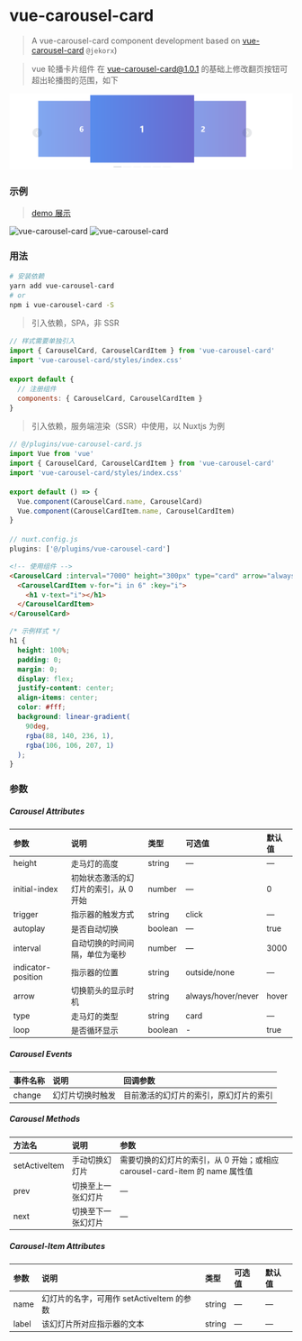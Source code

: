 # vue-carousel-card

> A vue-carousel-card component development based on [vue-carousel-card](https://github.com/jekorx/vue-carousel-card) `@jekorx`)

> vue 轮播卡片组件 在 vue-carousel-card@1.0.1 的基础上修改翻页按钮可超出轮播图的范围，如下

![vue-carousel-card](screenshot/pic2.png)

### 示例

> [demo 展示](https://jekorx.github.io/vue-carousel-card)

![vue-carousel-card](screenshot/pic0.png)
![vue-carousel-card](screenshot/pic1.png)

### 用法

```bash
# 安装依赖
yarn add vue-carousel-card
# or
npm i vue-carousel-card -S
```

> 引入依赖，SPA，非 SSR

```javascript
// 样式需要单独引入
import { CarouselCard, CarouselCardItem } from 'vue-carousel-card'
import 'vue-carousel-card/styles/index.css'

export default {
  // 注册组件
  components: { CarouselCard, CarouselCardItem }
}
```

> 引入依赖，服务端渲染（SSR）中使用，以 Nuxtjs 为例

```javascript
// @/plugins/vue-carousel-card.js
import Vue from 'vue'
import { CarouselCard, CarouselCardItem } from 'vue-carousel-card'
import 'vue-carousel-card/styles/index.css'

export default () => {
  Vue.component(CarouselCard.name, CarouselCard)
  Vue.component(CarouselCardItem.name, CarouselCardItem)
}

// nuxt.config.js
plugins: ['@/plugins/vue-carousel-card']
```

```html
<!-- 使用组件 -->
<CarouselCard :interval="7000" height="300px" type="card" arrow="always">
  <CarouselCardItem v-for="i in 6" :key="i">
    <h1 v-text="i"></h1>
  </CarouselCardItem>
</CarouselCard>
```

```css
/* 示例样式 */
h1 {
  height: 100%;
  padding: 0;
  margin: 0;
  display: flex;
  justify-content: center;
  align-items: center;
  color: #fff;
  background: linear-gradient(
    90deg,
    rgba(88, 140, 236, 1),
    rgba(106, 106, 207, 1)
  );
}
```

### 参数

##### Carousel Attributes

| 参数               | 说明                                  | 类型    | 可选值             | 默认值 |
| :----------------- | :------------------------------------ | :------ | :----------------- | :----- |
| height             | 走马灯的高度                          | string  | —                  | —      |
| initial-index      | 初始状态激活的幻灯片的索引，从 0 开始 | number  | —                  | 0      |
| trigger            | 指示器的触发方式                      | string  | click              | —      |
| autoplay           | 是否自动切换                          | boolean | —                  | true   |
| interval           | 自动切换的时间间隔，单位为毫秒        | number  | —                  | 3000   |
| indicator-position | 指示器的位置                          | string  | outside/none       | —      |
| arrow              | 切换箭头的显示时机                    | string  | always/hover/never | hover  |
| type               | 走马灯的类型                          | string  | card               | —      |
| loop               | 是否循环显示                          | boolean | -                  | true   |

##### Carousel Events

| 事件名称 | 说明             | 回调参数                               |
| :------- | :--------------- | :------------------------------------- |
| change   | 幻灯片切换时触发 | 目前激活的幻灯片的索引，原幻灯片的索引 |

##### Carousel Methods

| 方法名        | 说明               | 参数                                                                        |
| :------------ | :----------------- | :-------------------------------------------------------------------------- |
| setActiveItem | 手动切换幻灯片     | 需要切换的幻灯片的索引，从 0 开始；或相应 carousel-card-item 的 name 属性值 |
| prev          | 切换至上一张幻灯片 | —                                                                           |
| next          | 切换至下一张幻灯片 | —                                                                           |

##### Carousel-Item Attributes

| 参数  | 说明                                      | 类型   | 可选值 | 默认值 |
| :---- | :---------------------------------------- | :----- | :----- | :----- |
| name  | 幻灯片的名字，可用作 setActiveItem 的参数 | string | —      | —      |
| label | 该幻灯片所对应指示器的文本                | string | —      | —      |
